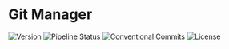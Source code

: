 # Git Manager
[![Version](https://img.shields.io/badge/Version-0.1.0-blue)](https://gitlab.com/DeveloperC/git-manager/commits/main)
[![Pipeline Status](https://gitlab.com/DeveloperC/git-manager/badges/main/pipeline.svg)](https://gitlab.com/DeveloperC/git-manager/-/commits/main)
[![Conventional Commits](https://img.shields.io/badge/Conventional%20Commits-1.0.0-yellow.svg)](https://conventionalcommits.org)
[![License](https://img.shields.io/badge/License-AGPLv3-blue.svg)](https://www.gnu.org/licenses/agpl-3.0)
